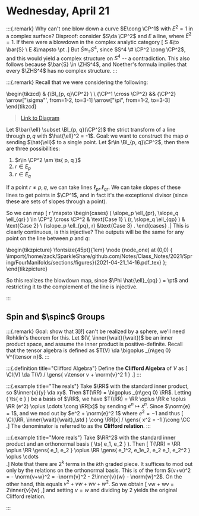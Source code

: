 # Wednesday, April 21

:::{.remark}
Why can't one blow down a curve $E\cong \CP^1$ with $E^2 = 1$ in a complex surface?
Disproof: consider $S\da \CP^2$ and $E$ a line, where $E^2 = 1$.
If there were a blowdown in the complex analytic category
\[
S &\to \bar{S} \\
E &\mapsto \pt
.\]
But $\bar{S} \cong_\Top S^4$, since $S^4 \# \CP^2 \cong \CP^2$, and this would yield a complex structure on $S^4$ -- a contradiction.
This also follows because $\bar{S} \in \ZHS^4$, and Noether's formula implies that every $\ZHS^4$ has no complex structure.
:::

:::{.remark}
Recall that we were considering the following:

\begin{tikzcd}
	& {\Bl_{p, q}\CP^2} \\
	\\
	{\CP^1 \cross \CP^2} && {\CP^2}
	\arrow["\sigma"', from=1-2, to=3-1]
	\arrow["\pi", from=1-2, to=3-3]
\end{tikzcd}

> [Link to Diagram](https://q.uiver.app/?q=WzAsMyxbMSwwLCJcXEJsX3twLCBxfVxcQ1BeMiJdLFsyLDIsIlxcQ1BeMiJdLFswLDIsIlxcQ1BeMSBcXGNyb3NzIFxcQ1BeMSJdLFswLDIsIlxcc2lnbWEiLDJdLFswLDEsIlxccGkiXV0=)

Let $\bar{\ell} \subset \Bl_{p, q}(\CP^2)$ the strict transform of a line through $p, q$ with $\hat{\ell}^2 = -1$.
Goal: we want to construct the map $\sigma$ sending $\hat{\ell}$ to a single point.
Let $r\in \Bl_{p, q}\CP^2$, then there are three possibilities:

1. $r\in \CP^2 \sm \ts{ p, q }$
2. $r\in E_p$
3. $r\in E_q$

If a point $r \neq p, q$, we can take lines $\ell_{pr}. \ell_{qr}$.
We can take slopes of these lines to get points in $\CP^1$, and in fact it's the exceptional divisor (since these are sets of slopes through a point).

So we can map
\[
r \mapsto 
\begin{cases}
( \slope_p \ell_{pr}, \slope_q \ell_{qr} ) \in \CP^2 \cross \CP^2
& \text{Case 1}
\\
(r, \slope_q \ell_{qp} ) 
& \text{Case 2}
\\
(\slope_p \ell_{pq}, r)
&\text{Case 3}
.
\end{cases}
.\]
This is clearly continuous, is this injective?
The outputs will be the same for any point on the line between $p$ and $q$:

\begin{tikzpicture}
\fontsize{45pt}{1em} 
\node (node_one) at (0,0) { \import{/home/zack/SparkleShare/github.com/Notes/Class_Notes/2021/Spring/FourManifolds/sections/figures}{2021-04-21_14-16.pdf_tex} };
\end{tikzpicture}

So this realizes the blowdown map, since $\Phi \hat{\ell}_{pq} ) = \pt$ and restricting it to  the complement of the line is injective.

:::

## Spin and $\spinc$ Groups


:::{.remark}
Goal: show that $3[\ell]$ can't be realized by a sphere, we'll need Rohklin's theorem for this.
Let $(V, \inner{\wait}{\wait})$ be an inner product space, and assume the inner product is positive-definite.
Recall that the tensor algebra is defined as $T(V) \da \bigoplus _{n\geq 0} V^{\tensor n}$.
:::


:::{.definition title="Clifford Algebra"}
Define the **Clifford Algebra** of $V$ as
\[
\Cl(V) \da T(V) / \gens{ v\tensor v + \norm{v}^2 1 } 
.\]
:::


:::{.example title="The reals"}
Take $\RR$ with the standard inner product, so $\inner{x}{y} \da xy$.
Then $T(\RR) = \bigoplus _{n\geq 0} \RR$.
Letting \( \ts{ e } \) be a basis of $\RR$, we have $T(\RR) = \RR \oplus \RR e \oplus \RR (e^2) \oplus \cdots \cong \RR[x]$ by sending $e^n\mapsto x^n$.
Since $\norm{e} = 1$, and we mod out by $e^2 + \norm{e}^2 1$ where $e^2 = -1$ and thus
\[
\Cl(\RR, \inner{\wait}{\wait}_\std ) \cong \RR[x] / \gens{ x^2 = -1 }\cong \CC 
.\]
The denominator is referred to as the **Clifford relation**.
:::


:::{.example title="More reals"}
Take $\RR^2$ with the standard inner product and an orthonormal basis  \( \ts{ e_1, e_2 } \).
Then
\[
T(\RR) = \RR \oplus \RR \gens{ e_1, e_2 } \oplus \RR \gens{ e_1^2, e_1e_2, e_2 e_1, e_2^2 } \oplus \cdots  
.\]
Note that there are $2^k$ terms in the $k$th graded piece.
It suffices to mod out only by the relations on the orthonormal basis.
This is of the form $(v+w)^2 = - \norm{v+w}^2 = -\norm{v}^2 - 2\inner{v}{w} - \norm{w}^2$. 
On the other hand, this equals $v^2 + vw + wv + w^2$.
So we obtain
\[
vw + wv = 2\inner{v}{w}
,\]
and setting $v=w$ and dividing by 2 yields the original Clifford relation.


:::





